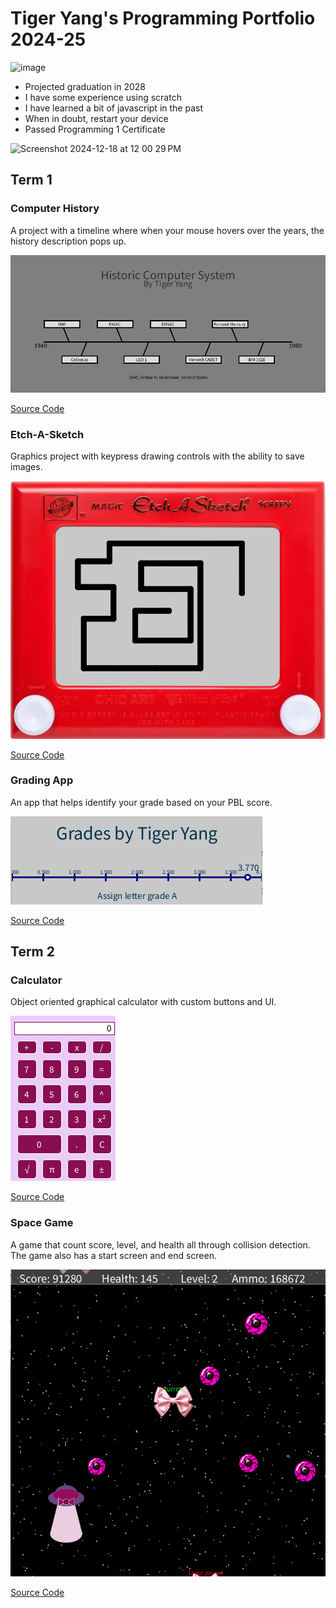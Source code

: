 # Tiger Yang's Programming Portfolio 2024-25

![image](https://github.com/user-attachments/assets/f907bdb6-799f-4306-a70f-ce043ced4180)


 * Projected graduation in 2028
 * I have some experience using scratch 
 * I have learned a bit of javascript in the past
 * When in doubt, restart your device
 * Passed Programming 1 Certificate

![Screenshot 2024-12-18 at 12 00 29 PM](https://github.com/user-attachments/assets/4396cafa-e9be-4ae6-92b6-5658e41e0603)



## Term 1 
### Computer History
A project with a timeline where when your mouse hovers over the years, the history description pops up.

![Running App](https://github.com/Yang775923/programmingportfolio/blob/main/images/ComputerHistory.png?raw=true)

[Source Code](https://github.com/Yang775923/programmingportfolio/blob/main/src/term1/Computer_History_Timeline_.pde)

### Etch-A-Sketch
Graphics project with keypress drawing controls with the ability to save images.

![Running App](https://github.com/Yang775923/programmingportfolio/blob/main/images/EtchASk.png?raw=true)

[Source Code](https://github.com/Yang775923/programmingportfolio/blob/main/src/term1/Etch_A_Sketch.pde)

### Grading App
An app that helps identify your grade based on your PBL score.

![Running App](https://github.com/Yang775923/programmingportfolio/blob/main/images/GradApp.png?raw=true)

[Source Code](https://github.com/Yang775923/programmingportfolio/blob/main/src/term1/Grading_App.pde)

## Term 2
### Calculator
Object oriented graphical calculator with custom buttons and UI.

![Running App](https://github.com/Yang775923/programmingportfolio/blob/main/images/Calc.png?raw=true)

[Source Code](https://github.com/Yang775923/programmingportfolio/blob/main/src/term2/CALCULATOR/CALCULATOR.pde)

### Space Game
A game that count score, level, and health all through collision detection. The game also has a start screen and end screen. 

![Running App](https://github.com/Yang775923/programmingportfolio/blob/main/images/Spacegame.png?raw=true)

[Source Code](https://github.com/Yang775923/programmingportfolio/tree/main/src/term2/SpaceGame)

